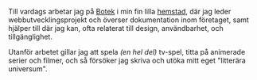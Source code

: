 Till vardags arbetar jag på [Botek](https://www.botek.se) i min fin lilla [hemstad](https://ulricehamn.se), där jag leder webbutvecklingsprojekt och överser dokumentation inom företaget, samt hjälper till där jag kan, ofta relaterat till design, användbarhet, och tillgänglighet.

Utanför arbetet gillar jag att spela <i>(en hel del)</i> tv-spel, titta på animerade serier och filmer, och så försöker jag skriva och utöka mitt eget "litterära universum".
